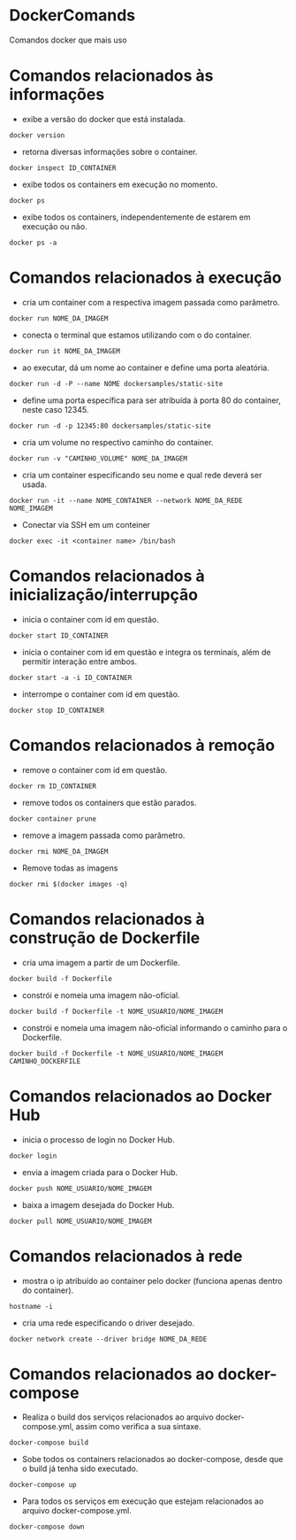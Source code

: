 # DockerComands
Comandos docker que mais uso

# Comandos relacionados às informações
- exibe a versão do docker que está instalada.
```
docker version
```
- retorna diversas informações sobre o container.
```
docker inspect ID_CONTAINER
```
- exibe todos os containers em execução no momento.
```
docker ps
```
- exibe todos os containers, independentemente de estarem em execução ou não.
```
docker ps -a
```

# Comandos relacionados à execução
- cria um container com a respectiva imagem passada como parâmetro.
```
docker run NOME_DA_IMAGEM
```
- conecta o terminal que estamos utilizando com o do container.
```
docker run it NOME_DA_IMAGEM
```
- ao executar, dá um nome ao container e define uma porta aleatória.
```
docker run -d -P --name NOME dockersamples/static-site
```
- define uma porta específica para ser atribuída à porta 80 do container, neste caso 12345.
```
docker run -d -p 12345:80 dockersamples/static-site
```
- cria um volume no respectivo caminho do container.
```
docker run -v "CAMINHO_VOLUME" NOME_DA_IMAGEM
```
- cria um container especificando seu nome e qual rede deverá ser usada.
```
docker run -it --name NOME_CONTAINER --network NOME_DA_REDE NOME_IMAGEM
```
- Conectar via SSH em um conteiner
```
docker exec -it <container name> /bin/bash
```

# Comandos relacionados à inicialização/interrupção
- inicia o container com id em questão.
```
docker start ID_CONTAINER
```
- inicia o container com id em questão e integra os terminais, além de permitir interação entre ambos.
```
docker start -a -i ID_CONTAINER
```
- interrompe o container com id em questão.
```
docker stop ID_CONTAINER
```

# Comandos relacionados à remoção
- remove o container com id em questão.
```
docker rm ID_CONTAINER
```
- remove todos os containers que estão parados.
```
docker container prune
```
- remove a imagem passada como parâmetro.
```
docker rmi NOME_DA_IMAGEM
```
- Remove todas as imagens
```
docker rmi $(docker images -q)
```
# Comandos relacionados à construção de Dockerfile
- cria uma imagem a partir de um Dockerfile.
```
docker build -f Dockerfile
```
- constrói e nomeia uma imagem não-oficial.
```
docker build -f Dockerfile -t NOME_USUARIO/NOME_IMAGEM
```
- constrói e nomeia uma imagem não-oficial informando o caminho para o Dockerfile.
```
docker build -f Dockerfile -t NOME_USUARIO/NOME_IMAGEM CAMINHO_DOCKERFILE
```

# Comandos relacionados ao Docker Hub
- inicia o processo de login no Docker Hub.
```
docker login
```
- envia a imagem criada para o Docker Hub.
```
docker push NOME_USUARIO/NOME_IMAGEM
```
- baixa a imagem desejada do Docker Hub.
```
docker pull NOME_USUARIO/NOME_IMAGEM
```

# Comandos relacionados à rede
- mostra o ip atribuído ao container pelo docker (funciona apenas dentro do container).
```
hostname -i
```
- cria uma rede especificando o driver desejado.
```
docker network create --driver bridge NOME_DA_REDE
```

# Comandos relacionados ao docker-compose
- Realiza o build dos serviços relacionados ao arquivo docker-compose.yml, assim como verifica a sua sintaxe.
```
docker-compose build
```
- Sobe todos os containers relacionados ao docker-compose, desde que o build já tenha sido executado.
```
docker-compose up
```
- Para todos os serviços em execução que estejam relacionados ao arquivo docker-compose.yml.
```
docker-compose down
```
